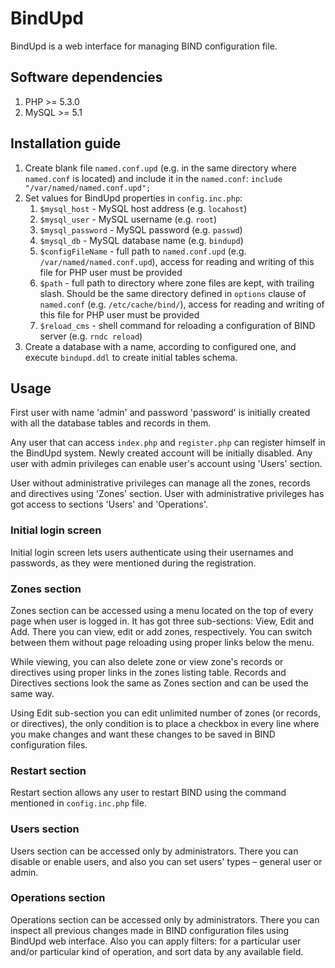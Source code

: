 BindUpd
=======

BindUpd is a web interface for managing BIND configuration file.

## Software dependencies

1. PHP >= 5.3.0
2. MySQL >= 5.1

## Installation guide

1. Create blank file `named.conf.upd` (e.g. in the same directory where `named.conf` is located) and include it in the `named.conf`:
`` include "/var/named/named.conf.upd"; ``
2. Set values for BindUpd properties in `config.inc.php`:
	1. `$mysql_host` - MySQL host address (e.g. `locahost`)
	2. `$mysql_user` - MySQL username (e.g. `root`)
	3. `$mysql_password` - MySQL password (e.g. `passwd`)
	4. `$mysql_db` - MySQL database name (e.g. `bindupd`)
	5. `$configFileName` - full path to `named.conf.upd` (e.g. `/var/named/named.conf.upd`), access for reading and writing of this file for PHP user must be provided
	6. `$path` - full path to directory where zone files are kept, with trailing slash. Should be the same directory defined in `options` clause of `named.conf` (e.g. `/etc/cache/bind/`), access for reading and writing of this file for PHP user must be provided
	7. `$reload_cms` - shell command for reloading a configuration of BIND server (e.g. `rndc reload`)
3. Create a database with a name, according to configured one, and execute `bindupd.ddl` to create initial tables schema.

## Usage

First user with name 'admin' and password 'password' is initially created with all the database tables and records in them.

Any user that can access `index.php` and `register.php` can register himself in the BindUpd system. Newly created account will be initially disabled. Any user with admin privileges can enable user's account using 'Users' section.

User without administrative privileges can manage all the zones, records and directives using 'Zones' section. User with administrative privileges has got access to sections 'Users' and 'Operations'.

### Initial login screen

Initial login screen lets users authenticate using their usernames and passwords, as they were mentioned during the registration.

### Zones section

Zones section can be accessed using a menu located on the top of every page when user is logged in. It has got three sub-sections: View, Edit and Add. There you can view, edit or add zones, respectively. You can switch between them without page reloading using proper links below the menu.

While viewing, you can also delete zone or view zone's records or directives using proper links in the zones listing table. Records and Directives sections look the same as Zones section and can be used the same way.

Using Edit sub-section you can edit unlimited number of zones (or records, or directives), the only condition is to place a checkbox in every line where you make changes and want these changes to be saved in BIND configuration files.

### Restart section

Restart section allows any user to restart BIND using the command mentioned in `config.inc.php` file.

### Users section

Users section can be accessed only by administrators. There you can disable or enable users, and also you can set users' types – general user or admin.

### Operations section

Operations section can be accessed only by administrators. There you can inspect all previous changes made in BIND configuration files using BindUpd web interface. Also you can apply filters: for a particular user and/or particular kind of operation, and sort data by any available field.

